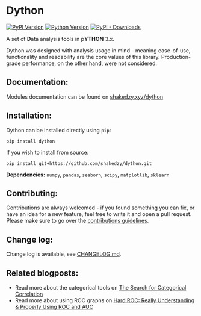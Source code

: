# Dython

[![PyPI Version](https://img.shields.io/pypi/v/dython.svg)](https://pypi.org/project/dython/)
[![Python Version](https://img.shields.io/pypi/pyversions/dython.svg)](https://pypi.org/project/dython/)
[![PyPI - Downloads](https://img.shields.io/pypi/dm/dython)](https://pypistats.org/packages/dython)

A set of **D**ata analysis tools in p**YTHON** 3.x.

Dython was designed with analysis usage in mind - meaning ease-of-use, functionality and readability are the core 
values of this library. Production-grade performance, on the other hand, were not considered.

## Documentation:
Modules documentation can be found on [shakedzy.xyz/dython](http://shakedzy.xyz/dython)

## Installation:
Dython can be installed directly using `pip`:
```
pip install dython
```
If you wish to install from source:
```
pip install git+https://github.com/shakedzy/dython.git
```

**Dependencies:** `numpy`, `pandas`, `seaborn`, `scipy`, `matplotlib`, `sklearn`

## Contributing:
Contributions are always welcomed - if you found something you can fix, or have an idea for a new feature, feel free to write it and open a pull request. Please make sure to go over the [contributions guidelines](https://github.com/shakedzy/dython/blob/master/CONTRIBUTING.md).

## Change log:
Change log is available, see [CHANGELOG.md](https://github.com/shakedzy/dython/blob/master/CHANGELOG.md).

## Related blogposts:
* Read more about the categorical tools on [The Search for Categorical Correlation](https://medium.com/@shakedzy/the-search-for-categorical-correlation-a1cf7f1888c9)
* Read more about using ROC graphs on [Hard ROC: Really Understanding & Properly Using ROC and AUC](https://medium.com/@shakedzy/hard-roc-really-understanding-and-properly-using-roc-and-auc-13413cf0dc24)
